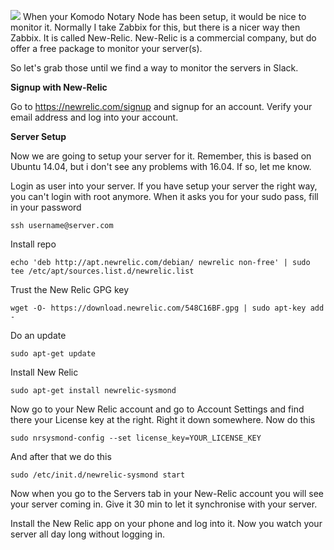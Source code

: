 ![](https://s21.postimg.org/50u78ohpj/Screen_Shot_2016_10_16_at_17_11_13.png)
When your Komodo Notary Node has been setup, it would be nice to monitor it. Normally I take Zabbix for this, but there is a nicer way then Zabbix. It is called New-Relic. New-Relic is a commercial company, but do offer a free package to monitor your server(s).

So let's grab those until we find a way to monitor the servers in Slack.

**Signup with New-Relic**

Go to https://newrelic.com/signup and signup for an account. Verify your email address and log into your account.

**Server Setup**

Now we are going to setup your server for it. Remember, this is based on Ubuntu 14.04, but i don't see any problems with 16.04. If so, let me know.

Login as user into your server. If you have setup your server the right way, you can't login with root anymore. When it asks you for your sudo pass, fill in your password

```
ssh username@server.com
```

Install repo

```
echo 'deb http://apt.newrelic.com/debian/ newrelic non-free' | sudo tee /etc/apt/sources.list.d/newrelic.list
```

Trust the New Relic GPG key

```
wget -O- https://download.newrelic.com/548C16BF.gpg | sudo apt-key add -
```

Do an update

```
sudo apt-get update
```

Install New Relic

```
sudo apt-get install newrelic-sysmond
```

Now go to your New Relic account and go to Account Settings and find there your License key at the right. Right it down somewhere. Now do this

```
sudo nrsysmond-config --set license_key=YOUR_LICENSE_KEY
```

And after that we do this

```
sudo /etc/init.d/newrelic-sysmond start
```

Now when you go to the Servers tab in your New-Relic account you will see your server coming in. Give it 30 min to let it synchronise with your server.

Install the New Relic app on your phone and log into it. Now you watch your server all day long without logging in. 